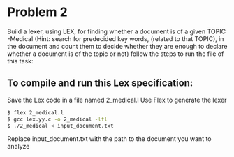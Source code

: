 # Problem 2
Build a lexer, using LEX, for finding whether a document is of a given TOPIC -Medical (Hint: search for predecided key words, (related to that TOPIC), in the document and count them to decide whether they are enough to declare whether a document is of the topic or not)
follow the steps to run the file of this task:

## To compile and run this Lex specification:

Save the Lex code in a file named 2_medical.l
Use Flex to generate the lexer

```bash
$ flex 2_medical.l
$ gcc lex.yy.c -o 2_medical -lfl
$ ./2_medical < input_document.txt

```
Replace input_document.txt with the path to the document you want to analyze
